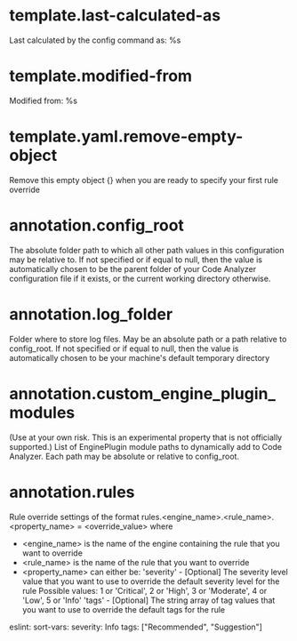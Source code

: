# template.last-calculated-as
Last calculated by the config command as: %s

# template.modified-from
Modified from: %s

# template.yaml.remove-empty-object
Remove this empty object {} when you are ready to specify your first rule override

# annotation.config_root
The absolute folder path to which all other path values in this configuration may be relative to.
If not specified or if equal to null, then the value is automatically chosen to be the parent folder of your Code Analyzer
configuration file if it exists, or the current working directory otherwise.

# annotation.log_folder
Folder where to store log files. May be an absolute path or a path relative to config_root.
If not specified or if equal to null, then the value is automatically chosen to be your machine's default temporary directory

# annotation.custom_engine_plugin_modules
(Use at your own risk. This is an experimental property that is not officially supported.)
List of EnginePlugin module paths to dynamically add to Code Analyzer. Each path may be absolute or relative to config_root.

# annotation.rules
Rule override settings of the format rules.<engine_name>.<rule_name>.<property_name> = <override_value> where
  * <engine_name> is the name of the engine containing the rule that you want to override
  * <rule_name> is the name of the rule that you want to override
  * <property_name> can either be:
     'severity' - [Optional] The severity level value that you want to use to override the default severity level for the rule
                  Possible values: 1 or 'Critical', 2 or 'High', 3 or 'Moderate', 4 or 'Low', 5 or 'Info'
     'tags'     - [Optional] The string array of tag values that you want to use to override the default tags for the rule

[Example usage]:
rules:
  eslint:
    sort-vars:
      severity: Info
      tags: ["Recommended", "Suggestion"]
  
